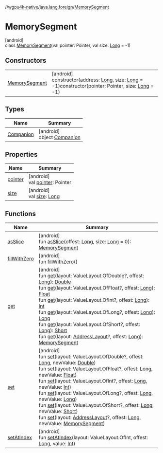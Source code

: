 //[wgpu4k-native](../../../index.md)/[java.lang.foreign](../index.md)/[MemorySegment](index.md)

# MemorySegment

[android]\
class [MemorySegment](index.md)(val pointer: Pointer, val size: [Long](https://kotlinlang.org/api/core/kotlin-stdlib/kotlin/-long/index.html) = -1)

## Constructors

| | |
|---|---|
| [MemorySegment](-memory-segment.md) | [android]<br>constructor(address: [Long](https://kotlinlang.org/api/core/kotlin-stdlib/kotlin/-long/index.html), size: [Long](https://kotlinlang.org/api/core/kotlin-stdlib/kotlin/-long/index.html) = -1)constructor(pointer: Pointer, size: [Long](https://kotlinlang.org/api/core/kotlin-stdlib/kotlin/-long/index.html) = -1) |

## Types

| Name | Summary |
|---|---|
| [Companion](-companion/index.md) | [android]<br>object [Companion](-companion/index.md) |

## Properties

| Name | Summary |
|---|---|
| [pointer](pointer.md) | [android]<br>val [pointer](pointer.md): Pointer |
| [size](size.md) | [android]<br>val [size](size.md): [Long](https://kotlinlang.org/api/core/kotlin-stdlib/kotlin/-long/index.html) |

## Functions

| Name | Summary |
|---|---|
| [asSlice](as-slice.md) | [android]<br>fun [asSlice](as-slice.md)(offest: [Long](https://kotlinlang.org/api/core/kotlin-stdlib/kotlin/-long/index.html), size: [Long](https://kotlinlang.org/api/core/kotlin-stdlib/kotlin/-long/index.html) = 0): [MemorySegment](index.md) |
| [fillWithZero](fill-with-zero.md) | [android]<br>fun [fillWithZero](fill-with-zero.md)() |
| [get](get.md) | [android]<br>fun [get](get.md)(layout: ValueLayout.OfDouble?, offest: [Long](https://kotlinlang.org/api/core/kotlin-stdlib/kotlin/-long/index.html)): [Double](https://kotlinlang.org/api/core/kotlin-stdlib/kotlin/-double/index.html)<br>fun [get](get.md)(layout: ValueLayout.OfFloat?, offest: [Long](https://kotlinlang.org/api/core/kotlin-stdlib/kotlin/-long/index.html)): [Float](https://kotlinlang.org/api/core/kotlin-stdlib/kotlin/-float/index.html)<br>fun [get](get.md)(layout: ValueLayout.OfInt?, offest: [Long](https://kotlinlang.org/api/core/kotlin-stdlib/kotlin/-long/index.html)): [Int](https://kotlinlang.org/api/core/kotlin-stdlib/kotlin/-int/index.html)<br>fun [get](get.md)(layout: ValueLayout.OfLong?, offest: [Long](https://kotlinlang.org/api/core/kotlin-stdlib/kotlin/-long/index.html)): [Long](https://kotlinlang.org/api/core/kotlin-stdlib/kotlin/-long/index.html)<br>fun [get](get.md)(layout: ValueLayout.OfShort?, offest: [Long](https://kotlinlang.org/api/core/kotlin-stdlib/kotlin/-long/index.html)): [Short](https://kotlinlang.org/api/core/kotlin-stdlib/kotlin/-short/index.html)<br>fun [get](get.md)(layout: [AddressLayout](../-address-layout/index.md)?, offest: [Long](https://kotlinlang.org/api/core/kotlin-stdlib/kotlin/-long/index.html)): [MemorySegment](index.md) |
| [set](set.md) | [android]<br>fun [set](set.md)(layout: ValueLayout.OfDouble?, offest: [Long](https://kotlinlang.org/api/core/kotlin-stdlib/kotlin/-long/index.html), newValue: [Double](https://kotlinlang.org/api/core/kotlin-stdlib/kotlin/-double/index.html))<br>fun [set](set.md)(layout: ValueLayout.OfFloat?, offest: [Long](https://kotlinlang.org/api/core/kotlin-stdlib/kotlin/-long/index.html), newValue: [Float](https://kotlinlang.org/api/core/kotlin-stdlib/kotlin/-float/index.html))<br>fun [set](set.md)(layout: ValueLayout.OfInt?, offest: [Long](https://kotlinlang.org/api/core/kotlin-stdlib/kotlin/-long/index.html), newValue: [Int](https://kotlinlang.org/api/core/kotlin-stdlib/kotlin/-int/index.html))<br>fun [set](set.md)(layout: ValueLayout.OfLong?, offest: [Long](https://kotlinlang.org/api/core/kotlin-stdlib/kotlin/-long/index.html), newValue: [Long](https://kotlinlang.org/api/core/kotlin-stdlib/kotlin/-long/index.html))<br>fun [set](set.md)(layout: ValueLayout.OfShort?, offest: [Long](https://kotlinlang.org/api/core/kotlin-stdlib/kotlin/-long/index.html), newValue: [Short](https://kotlinlang.org/api/core/kotlin-stdlib/kotlin/-short/index.html))<br>fun [set](set.md)(layout: [AddressLayout](../-address-layout/index.md)?, offest: [Long](https://kotlinlang.org/api/core/kotlin-stdlib/kotlin/-long/index.html), newValue: [MemorySegment](index.md)) |
| [setAtIndex](set-at-index.md) | [android]<br>fun [setAtIndex](set-at-index.md)(layout: ValueLayout.OfInt, offest: [Long](https://kotlinlang.org/api/core/kotlin-stdlib/kotlin/-long/index.html), value: [Int](https://kotlinlang.org/api/core/kotlin-stdlib/kotlin/-int/index.html)) |